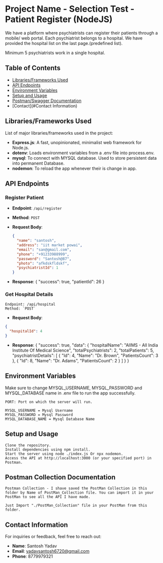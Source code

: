 # Project Name - Selection Test - Patient Register (NodeJS)

We have a platform where psychiatrists can register their patients through a mobile/ web portal. Each psychiatrist belongs to a hospital. We have provided the hospital list on the last page.(predefined list).

Minimum 5 psychiatrists work in a single hospital.

## Table of Contents

- [Libraries/Frameworks Used](#libraries-frameworks-used)
- [API Endpoints](#api-endpoints)
- [Environment Variables](#environment-variables)
- [Setup and Usage](#setup-and-usage)
- [Postman/Swagger Documentation](#postman-swagger-documentation)
- [Contact](#Contact Information)

## Libraries/Frameworks Used

List of major libraries/frameworks used in the project:

- **Express.js**: A fast, unopinionated, minimalist web framework for Node.js.
- **dotenv**: Loads environment variables from a .env file into process.env.
- **mysql**: To connect with MYSQL database. Used to store persistent data into permanent Database.
- **nodemon**: To reload the app whenever their is change in app.

## API Endpoints

### Register Patient

- **Endpoint**: `/api/register`
- **Method**: `POST`
- **Request Body**:

  ```json
  {
    "name": "santosh",
    "address": "iit market powai",
    "email": "san@gmail.com",
    "phone": "+91233988999",
    "password": "Santosh@87",
    "photo": "afkdskfldskf",
    "psychiatristId": 1
  }
  ```

- **Response**:
  {
  "success": true,
  "patientId": 26
  }

### Get Hospital Details

    Endpoint: /api/hospital
    Method: `POST`

- **Request Body**:

```json
{
  "hospitalId": 4
}
```

- **Response**:
  {
  "success": true,
  "data": {
  "hospitalName": "AIIMS - All India Institute Of Medical Science",
  "totalPsychiatrists": 2,
  "totalPatients": 5,
  "psychiatristDetails": [
  {
  "Id": 4,
  "Name": "Dr. Brown",
  "PatientsCount": 3
  },
  {
  "Id": 8,
  "Name": "Dr. Adams",
  "PatientsCount": 2
  }
  ]
  }
  }

## Environment Variables

Make sure to change MYSQL_USERNAME, MYSQL_PASSWORD and MYSQL_DATABASE name in .env file to run the app successfully.

    PORT: Port on which the server will run.

    MYSQL_USERNAME = Mysql Username
    MYSQL_PASSWORD = Mysql Password
    MYSQL_DATABASE_NAME = Mysql Database Name

## Setup and Usage

    Clone the repository.
    Install dependencies using npm install.
    Start the server using node ./index.js Or npx nodemon.
    Access the API at http://localhost:3000 (or your specified port) in Postman.

## Postman Collection Documentation

    Postman Collection - I shave saved the PostMan Collection in this folder by Name of PostMan_Collection file. You can import it in your PostMan to see all the API I have made.

    Just Import "./PostMan_Collection" file in your PostMan from this folder.

## Contact Information

For inquiries or feedback, feel free to reach out:

- **Name**: Santosh Yadav
- **Email**: yadavsantosh6720@gmail.com
- **Phone**: 8779979321

